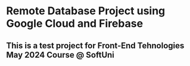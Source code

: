 
# Remote Database Project using Google Cloud and Firebase
## This is a test project for Front-End Tehnologies May 2024 Course @ SoftUni
